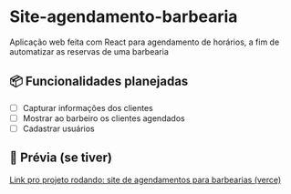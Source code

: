 # Site-agendamento-barbearia
Aplicação web feita com React para agendamento de horários, a fim de automatizar as reservas de uma barbearia

## 📦 Funcionalidades planejadas
- [ ] Capturar informações dos clientes
- [ ] Mostrar ao barbeiro os clientes agendados
- [ ] Cadastrar usuários

## 📸 Prévia (se tiver)
[Link pro projeto rodando: site de agendamentos para barbearias (verce)](https://site-agendamentos-barbearia.vercel.app/)
